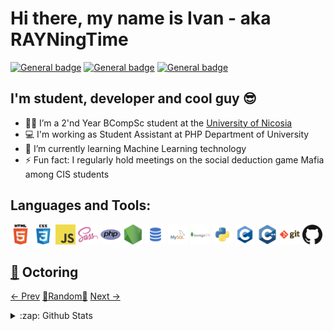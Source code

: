# Hi there, my name is Ivan - aka RAYNingTime


[![General badge](https://img.shields.io/badge/LinkedIn-0077B5?style=for-the-badge&logo=linkedin&logoColor=white)](https://www.linkedin.com/in/ivan-kosiakov-875360239/) [![General badge](https://img.shields.io/badge/Twitter-1DA1F2?style=for-the-badge&logo=twitter&logoColor=white)](https://twitter.com/kosiakov_ivan) [![General badge](https://img.shields.io/badge/Gmail-D14836?style=for-the-badge&logo=gmail&logoColor=white)](mailto:ivan0kosiakov@gmail.com)

## I'm student, developer and cool guy 😎
- 👨‍🎓 I’m a 2'nd Year BCompSc student at the <a href="https://www.unic.ac.cy/">University of Nicosia</a>
- 💻 I'm working as Student Assistant at PHP Department of University
- 🌱 I’m currently learning Machine Learning technology 
- ⚡ Fun fact: I regularly hold meetings on the  social deduction game Mafia among CIS students

## Languages and Tools:
<img height="32" width="32" src="https://raw.githubusercontent.com/github/explore/80688e429a7d4ef2fca1e82350fe8e3517d3494d/topics/html/html.png" /> <img height="32" width="32" src="https://raw.githubusercontent.com/github/explore/80688e429a7d4ef2fca1e82350fe8e3517d3494d/topics/css/css.png" /> <img height="32" width="32" src="https://raw.githubusercontent.com/github/explore/80688e429a7d4ef2fca1e82350fe8e3517d3494d/topics/javascript/javascript.png" /> <img height="32" width="32" src="https://raw.githubusercontent.com/github/explore/80688e429a7d4ef2fca1e82350fe8e3517d3494d/topics/sass/sass.png" /> <img height="32" width="32" src="https://raw.githubusercontent.com/github/explore/80688e429a7d4ef2fca1e82350fe8e3517d3494d/topics/php/php.png" /> <img height="32" width="32" src="https://raw.githubusercontent.com/github/explore/80688e429a7d4ef2fca1e82350fe8e3517d3494d/topics/nodejs/nodejs.png" /> <img height="32" width="32" src="https://raw.githubusercontent.com/github/explore/80688e429a7d4ef2fca1e82350fe8e3517d3494d/topics/sql/sql.png" /> <img height="32" width="32" src="https://raw.githubusercontent.com/github/explore/80688e429a7d4ef2fca1e82350fe8e3517d3494d/topics/mysql/mysql.png" /> <img height="32" width="32" src="https://raw.githubusercontent.com/github/explore/80688e429a7d4ef2fca1e82350fe8e3517d3494d/topics/mongodb/mongodb.png" /> <img height="32" width="32" src="https://raw.githubusercontent.com/github/explore/80688e429a7d4ef2fca1e82350fe8e3517d3494d/topics/python/python.png" /> <img height="32" width="32" src="https://raw.githubusercontent.com/github/explore/f3e22f0dca2be955676bc70d6214b95b13354ee8/topics/c/c.png" /> <img height="32" width="32" src="https://raw.githubusercontent.com/github/explore/180320cffc25f4ed1bbdfd33d4db3a66eeeeb358/topics/cpp/cpp.png" /> <img height="32" width="32" src="https://raw.githubusercontent.com/github/explore/180320cffc25f4ed1bbdfd33d4db3a66eeeeb358/topics/git/git.png" /> <img height="32" width="32" src="https://raw.githubusercontent.com/github/explore/180320cffc25f4ed1bbdfd33d4db3a66eeeeb358/topics/github/github.png" />

## <a href="https://octo-ring.com/">🐙</a> Octoring
<a href="https://octo-ring.com/p/RAYNingTime/prev">← Prev</a>   <a href="https://octo-ring.com/p/RAYNingTime/random">🎲Random🎲</a>   <a href="https://octo-ring.com/p/RAYNingTime/next">Next →</a>


<details> 
  <summary>:zap: Github Stats</summary>
  <img align="left" alt="RAYNingTime's Github Stats" src="https://github-readme-stats-nine-lovat.vercel.app/api?username=RAYNingTime&show_icons=true&hide_border=true" />
</details> 

